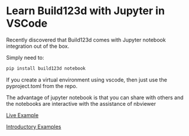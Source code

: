 # Learn Build123d with Jupyter in VSCode

Recently discovered that Build123d comes with Jupyter notebook integration out of the box.

Simply need to:

```sh
pip install build123d notebook
```

If you create a virtual environment using vscode, then just use the pyproject.toml from the repo.

The advantage of jupyter notebook is that you can share with others and the notebooks are interactive with the assistance of nbviewer

[Live Example](https://nbviewer.org/github/mohankumargupta/learnbuild123d/blob/6ca91bf9894dde712f1c083672d11d2e256b7ce7/helloworld.ipynb)

[Introductory Examples](https://nbviewer.org/github/mohankumargupta/learnbuild123d/blob/6ca91bf9894dde712f1c083672d11d2e256b7ce7/introductory_examples_builder.ipynb)